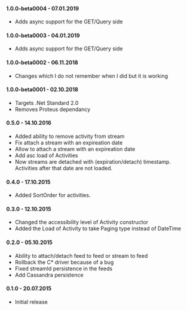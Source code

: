 #### 1.0.0-beta0004 - 07.01.2019
* Adds async support for the GET/Query side

#### 1.0.0-beta0003 - 04.01.2019
* Adds async support for the GET/Query side

#### 1.0.0-beta0002 - 06.11.2018
* Changes which I do not remember when I did but it is working

#### 1.0.0-beta0001 - 02.10.2018
* Targets .Net Standard 2.0
* Removes Proteus dependancy

#### 0.5.0 - 14.10.2016
* Added ability to remove activity from stream
* Fix attach a stream with an expireation date
* Allow to attach a stream with an expireation date
* Add asc load of Activities
* Now streams are detached with (expiration/detach) timestamp. Activities after that date are not loaded.

#### 0.4.0 - 17.10.2015
* Added SortOrder for activities.

#### 0.3.0 - 12.10.2015
* Changed the accessibility level of Activity constructor
* Added  the Load of Activity to take Paging type instead of DateTime

#### 0.2.0 - 05.10.2015
* Ability to attach/detach feed to feed or stream to feed
* Rollback the C* driver because of a bug
* Fixed streamId persistence in the feeds
* Add Cassandra persistence

#### 0.1.0 - 20.07.2015
* Initial release
